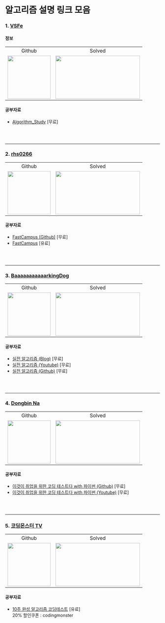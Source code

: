 # 알고리즘 설명 링크 모음

### 1. [VSFe](https://github.com/VSFe)

#### 정보

<table>
    <td align="center">Github</td>
    <td align="center">Solved</td>
    <tr>
        <td height="140px"> <a href="https://github.com/VSFe"><img src="https://avatars.githubusercontent.com/u/4595546?s=460&v=4" width="140px" /></a> </td>
        <td height="140px"> <a href="https://solved.ac/klm03025"><img height="140px" width="275px" src="http://mazassumnida.wtf/api/v2/generate_badge?boj=klm03025" /></a> </td>
    </tr>
</table>

#### 공부자료

 - [Algorithm_Study](https://github.com/VSFe/Algorithm_Study) [무료]

<br><br>
<hr>

### 2. [rhs0266](https://github.com/rhs0266)

<table>
    <td align="center">Github</td>
    <td align="center">Solved</td>
    <tr>
        <td height="140px"> <a href="https://github.com/rhs0266"><img src="https://avatars.githubusercontent.com/u/8068838?s=460&v=4" width="140px" /></a> </td>
        <td height="140px"> <a href="https://solved.ac/rhs0266"><img height="140px" width="275px" src="http://mazassumnida.wtf/api/v2/generate_badge?boj=rhs0266" /></a> </td>
    </tr>
</table>

#### 공부자료

 - [FastCampus (Github)](https://github.com/rhs0266/FastCampus) [무료]
 - [FastCampus](https://fastcampus.co.kr/dev_online_codingtest) [유료]

<br><br>
<hr>

### 3. [BaaaaaaaaaaarkingDog](https://github.com/encrypted-def)

<table>
    <td align="center">Github</td>
    <td align="center">Solved</td>
    <tr>
        <td height="140px"> <a href="https://github.com/encrypted-def"><img src="https://avatars.githubusercontent.com/u/20028331?s=460&u=93ce75536b9f5ab96a8bb99cbac4ccf2925dcc69&v=4" width="140px" /></a> </td>
        <td height="140px"> <a href="https://solved.ac/BaaaaaaaaaaarkingDog"><img height="140px" width="275px" src="http://mazassumnida.wtf/api/v2/generate_badge?boj=BaaaaaaaaaaarkingDog" /></a> </td>
    </tr>
</table>

#### 공부자료

 - [실전 알고리즘 (Blog)](https://blog.encrypted.gg/category/%EA%B0%95%EC%A2%8C/%EC%8B%A4%EC%A0%84%20%EC%95%8C%EA%B3%A0%EB%A6%AC%EC%A6%98) [무료]
 - [실전 알고리즘 (Youtube)](https://www.youtube.com/watch?v=LcOIobH7ues&list=PLtqbFd2VIQv4O6D6l9HcD732hdrnYb6CY) [무료]
 - [실전 알고리즘 (Github)](https://github.com/encrypted-def/basic-algo-lecture) [무료]

<br><br>
<hr>

### 4. [Dongbin Na](https://github.com/ndb796)

<table>
    <td align="center">Github</td>
    <td align="center">Solved</td>
    <tr>
        <td height="140px"> <a href="https://github.com/ndb796"><img src="https://avatars.githubusercontent.com/u/16822641?s=460&u=22684c6613c3532bf34d3ff8de1d782de5b40e3d&v=4" width="140px" /></a> </td>
        <td height="140px"> <a href="https://solved.ac/ndb796"><img height="140px" width="275px" src="http://mazassumnida.wtf/api/v2/generate_badge?boj=ndb796" /></a> </td>
    </tr>
</table>

#### 공부자료

 - [이것이 취업을 위한 코딩 테스트다 with 파이썬 (Github)](https://github.com/ndb796/python-for-coding-test) [무료]
 - [이것이 취업을 위한 코딩 테스트다 with 파이썬 (Youtube)](https://www.youtube.com/watch?v=m-9pAwq1o3w&list=PLRx0vPvlEmdAghTr5mXQxGpHjWqSz0dgC) [무료]

<br><br>
<hr>

### 5. [코딩몬스터 TV](https://github.com/dongyi-kim)

<table>
    <td align="center">Github</td>
    <td align="center">Solved</td>
    <tr>
        <td height="140px"> <a href="https://github.com/dongyi-kim"><img src="https://avatars.githubusercontent.com/u/7837143?v=4" width="140px" /></a> </td>
        <td height="140px"> <a href="https://solved.ac/mitslll"><img height="140px" width="275px" src="http://mazassumnida.wtf/api/v2/generate_badge?boj=mitslll" /></a> </td>
    </tr>
</table>

#### 공부자료

 - [10주 완성 알고리즘 코딩테스트](https://edu.goorm.io/lecture/554/10%EC%A3%BC-%EC%99%84%EC%84%B1-%EC%95%8C%EA%B3%A0%EB%A6%AC%EC%A6%98-%EC%BD%94%EB%94%A9%ED%85%8C%EC%8A%A4%ED%8A%B8) [유료]  
 20% 할인쿠폰 : codingmonster
